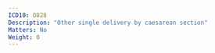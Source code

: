 ```yaml
---
ICD10: O828
Description: "Other single delivery by caesarean section"
Matters: No
Weight: 0
---
```


